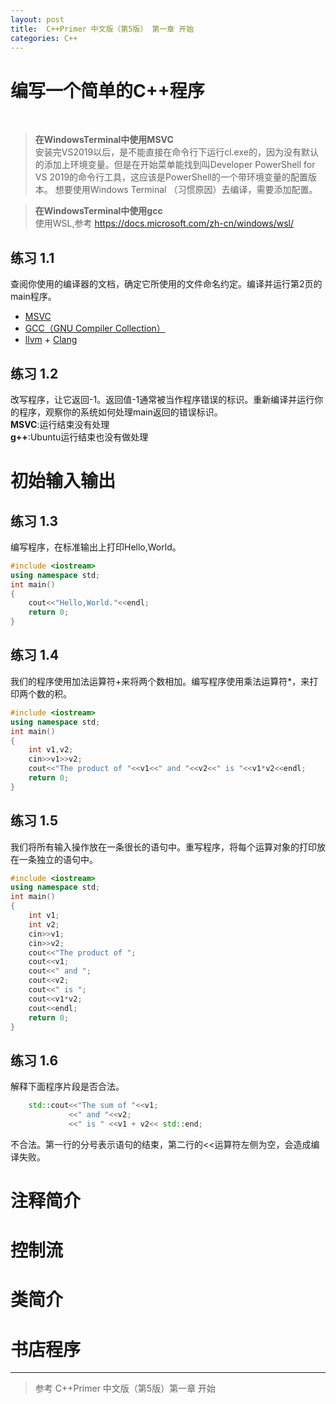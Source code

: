 ```yaml
---
layout: post
title:  C++Primer 中文版（第5版） 第一章 开始
categories: C++
---
```


# 编写一个简单的C++程序
<br>

>**在WindowsTerminal中使用MSVC**
<br>安装完VS2019以后，是不能直接在命令行下运行cl.exe的，因为没有默认的添加上环境变量。但是在开始菜单能找到叫Developer PowerShell for VS 2019的命令行工具，这应该是PowerShell的一个带环境变量的配置版本。  想要使用Windows Terminal （习惯原因）去编译，需要添加配置。

>**在WindowsTerminal中使用gcc**
<br>使用WSL,参考 https://docs.microsoft.com/zh-cn/windows/wsl/


## 练习 1.1
查阅你使用的编译器的文档，确定它所使用的文件命名约定。编译并运行第2页的main程序。
<br> 
* [MSVC](https://docs.microsoft.com/zh-cn/cpp/build/reference/compiling-a-c-cpp-program?view=msvc-160)
* [GCC（GNU Compiler Collection）](https://gcc.gnu.org/)
* [llvm](http://llvm.org/) + [Clang](http://clang.llvm.org/get_started.html)

## 练习 1.2
改写程序，让它返回-1。返回值-1通常被当作程序错误的标识。重新编译并运行你的程序，观察你的系统如何处理main返回的错误标识。
<br>
**MSVC**:运行结束没有处理
<br>
**g++**:Ubuntu运行结束也没有做处理

#  初始输入输出


## 练习 1.3
编写程序，在标准输出上打印Hello,World。
```c++
#include <iostream>
using namespace std;
int main()
{
    cout<<"Hello,World."<<endl;
    return 0;
}
```

## 练习 1.4
我们的程序使用加法运算符+来将两个数相加。编写程序使用乘法运算符*，来打印两个数的积。
```c++
#include <iostream>
using namespace std;
int main()
{
    int v1,v2;
    cin>>v1>>v2;
    cout<<"The product of "<<v1<<" and "<<v2<<" is "<<v1*v2<<endl;
    return 0;
}
```

## 练习 1.5
我们将所有输入操作放在一条很长的语句中。重写程序，将每个运算对象的打印放在一条独立的语句中。
```c++
#include <iostream>
using namespace std;
int main()
{
    int v1;
    int v2;
    cin>>v1;
    cin>>v2;
    cout<<"The product of ";
    cout<<v1;
    cout<<" and ";
    cout<<v2;
    cout<<" is ";
    cout<<v1*v2;
    cout<<endl;
    return 0;
}
```

## 练习 1.6
解释下面程序片段是否合法。
```c++
    std::cout<<"The sum of "<<v1;
             <<" and "<<v2;
             <<" is " <<v1 + v2<< std::end;
```
不合法。第一行的分号表示语句的结束，第二行的<<运算符左侧为空，会造成编译失败。

#  注释简介
#  控制流
#  类简介
#  书店程序

---
> 参考 C++Primer 中文版（第5版）第一章 开始